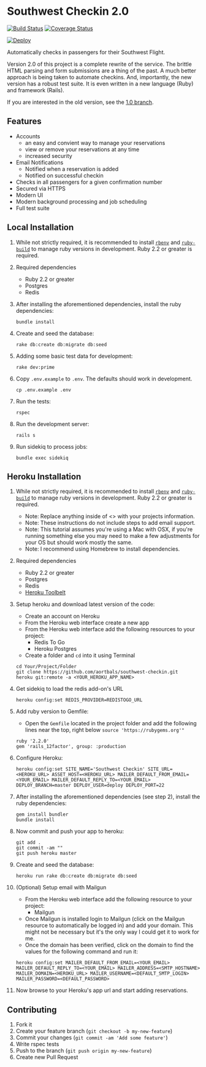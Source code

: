 # Southwest Checkin 2.0

[![Build Status](https://travis-ci.org/aortbals/southwest-checkin.svg?branch=master)](https://travis-ci.org/aortbals/southwest-checkin) [![Coverage Status](https://coveralls.io/repos/aortbals/southwest-checkin/badge.svg?branch=master&service=github)](https://coveralls.io/github/aortbals/southwest-checkin?branch=master)

[![Deploy](https://www.herokucdn.com/deploy/button.png)](https://heroku.com/deploy)

Automatically checks in passengers for their Southwest Flight.

Version 2.0 of this project is a complete rewrite of the service. The brittle HTML parsing and form submissions are a thing of the past. A much better approach is being taken to automate checkins. And, importantly, the new version has a robust test suite. It is even written in a new language (Ruby) and framework (Rails).

If you are interested in the old version, see the [1.0 branch](https://github.com/aortbals/southwest-checkin/tree/1.0).

## Features

- Accounts
    - an easy and convient way to manage your reservations
    - view or remove your reservations at any time
    - increased security
- Email Notifications
    - Notified when a reservation is added
    - Notified on successful checkin
- Checks in all passengers for a given confirmation number
- Secured via HTTPS
- Modern UI
- Modern background processing and job scheduling
- Full test suite


## Local Installation

1. While not strictly required, it is recommended to install [`rbenv`](https://github.com/sstephenson/rbenv) and [`ruby-build`](https://github.com/sstephenson/ruby-build) to manage ruby versions in development. Ruby 2.2 or greater is required.

2. Required dependencies

    - Ruby 2.2 or greater
    - Postgres
    - Redis

3. After installing the aforementioned dependencies, install the ruby dependencies:

    ```shell
    bundle install
    ```

4. Create and seed the database:

    ```shell
    rake db:create db:migrate db:seed
    ```

5. Adding some basic test data for development:

    ```shell
    rake dev:prime
    ```

6. Copy `.env.example` to `.env`. The defaults should work in development.

    ```shell
    cp .env.example .env
    ```
7. Run the tests:

    ```shell
    rspec
    ```

8. Run the development server:

    ```
    rails s
    ```

9. Run sidekiq to process jobs:

    ```
    bundle exec sidekiq
    ```


## Heroku Installation

1. While not strictly required, it is recommended to install [`rbenv`](https://github.com/sstephenson/rbenv) and [`ruby-build`](https://github.com/sstephenson/ruby-build) to manage ruby versions in development. Ruby 2.2 or greater is required.

    - Note: Replace anything inside of <> with your projects information.
    - Note: These instructions do not include steps to add email support.
    - Note: This tutorial assumes you're using a Mac with OSX, if you're running something else you may need to make a few adjustments for your OS but should work mostly the same.
    - Note: I recommend using Homebrew to install dependencies.

2. Required dependencies

    - Ruby 2.2 or greater
    - Postgres
    - Redis
    - [Heroku Toolbelt](https://toolbelt.heroku.com/)

3. Setup heroku and download latest version of the code:

    - Create an account on Heroku
    - From the Heroku web interface create a new app
    - From the Heroku web interface add the following resources to your project:
        - Redis To Go
        - Heroku Postgres
    - Create a folder and `cd` into it using Terminal

    ```shell
    cd Your/Project/Folder
    git clone https://github.com/aortbals/southwest-checkin.git
    heroku git:remote -a <YOUR_HEROKU_APP_NAME>
    ```

4. Get sidekiq to load the redis add-on's URL

    ```shell
    heroku config:set REDIS_PROVIDER=REDISTOGO_URL
    ```


5. Add ruby version to Gemfile:
    
    - Open the `Gemfile` located in the project folder and add the following lines near the top, right below `source 'https://rubygems.org'"`
    
    ```
    ruby '2.2.0'
    gem 'rails_12factor', group: :production
    ```

6. Configure Heroku:

    ```shell
    heroku config:set SITE_NAME='Southwest Checkin' SITE_URL=<HEROKU_URL> ASSET_HOST=<HEROKU_URL> MAILER_DEFAULT_FROM_EMAIL=<YOUR_EMAIL> MAILER_DEFAULT_REPLY_TO=<YOUR_EMAIL> DEPLOY_BRANCH=master DEPLOY_USER=deploy DEPLOY_PORT=22
    ```

7. After installing the aforementioned dependencies (see step 2), install the ruby dependencies:

    ```shell
    gem install bundler
    bundle install
    ```

8. Now commit and push your app to heroku:
    
    ```shell
    git add .
    git commit -am ""
    git push heroku master
    ```

9. Create and seed the database:

    ```shell
    heroku run rake db:create db:migrate db:seed
    ```

10. (Optional) Setup email with Mailgun

    - From the Heroku web interface add the following resource to your project:
        - Mailgun
    - Once Mailgun is installed login to Mailgun (click on the Mailgun resource to automatically be logged in) and add your domain.  This might not be necessary but it's the only way I could get it to work for me.
    - Once the domain has been verified, click on the domain to find the values for the following command and run it:

    ```shell
    heroku config:set MAILER_DEFAULT_FROM_EMAIL=<YOUR_EMAIL> MAILER_DEFAULT_REPLY_TO=<YOUR_EMAIL> MAILER_ADDRESS=<SMTP_HOSTNAME> MAILER_DOMAIN=<HEROKU_URL> MAILER_USERNAME=<DEFAULT_SMTP_LOGIN> MAILER_PASSWORD=<DEFAULT_PASSWORD>
    ```

11. Now browse to your Heroku's app url and start adding reservations. 


## Contributing

1. Fork it
2. Create your feature branch (`git checkout -b my-new-feature`)
3. Commit your changes (`git commit -am 'Add some feature'`)
4. Write rspec tests
5. Push to the branch (`git push origin my-new-feature`)
6. Create new Pull Request
